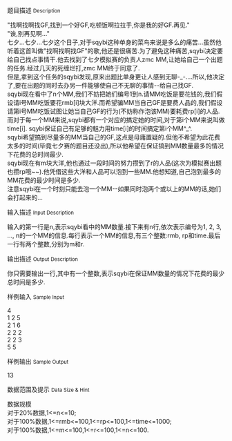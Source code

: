 <div class="panel panel-default">
<div class="area-title">
<span>
题目描述
<small>Description</small>
</span></div>
<div class="panel-body">

<p>"找啊找啊找GF,找到一个好GF,吃顿饭啊拉拉手,你是我的好GF.再见."<br>"诶,别再见啊..."<br>七夕...七夕...七夕这个日子,对于sqybi这种单身的菜鸟来说是多么的痛苦...虽然他听着这首叫做"找啊找啊找GF"的歌,他还是很痛苦.为了避免这种痛苦,sqybi决定要给自己找点事情干.他去找到了七夕模拟赛的负责人zmc MM,让她给自己一个出题的任务.经过几天的死缠烂打,zmc MM终于同意了.<br>但是,拿到这个任务的sqybi发现,原来出题比单身更让人感到无聊-_-....所以,他决定了,要在出题的同时去办另一件能够使自己不无聊的事情--给自己找GF.<br>sqybi现在看中了n个MM,我们不妨把她们编号1到n.请MM吃饭是要花钱的,我们假设请i号MM吃饭要花rmb[i]块大洋.而希望骗MM当自己GF是要费人品的,我们假设请第i号MM吃饭试图让她当自己GF的行为(不妨称作泡该MM)要耗费rp[i]的人品.而对于每一个MM来说,sqybi都有一个对应的搞定她的时间,对于第i个MM来说叫做time[i]. sqybi保证自己有足够的魅力用time[i]的时间搞定第i个MM^_^.<br>sqybi希望搞到尽量多的MM当自己的GF,这点是毋庸置疑的.但他不希望为此花费太多的时间(毕竟七夕赛的题目还没出),所以他希望在保证搞到MM数量最多的情况下花费的总时间最少.<br>sqybi现在有m块大洋,他也通过一段时间的努力攒到了r的人品(这次为模拟赛出题也攒rp哦~~).他凭借这些大洋和人品可以泡到一些MM.他想知道,自己泡到最多的MM花费的最少时间是多少.<br>注意sqybi在一个时刻只能去泡一个MM--如果同时泡两个或以上的MM的话,她们会打起来的...</p>

</div>
</div>

<div class="panel panel-default">
<div class="area-title">
<span>
输入描述
<small>Input Description</small>
</span></div>
<div class="panel-body">
<p>输入的第一行是n,表示sqybi看中的MM数量.接下来有n行,依次表示编号为1, 2, 3, ..., n的一个MM的信息.每行表示一个MM的信息,有三个整数:rmb, rp和time.最后一行有两个整数,分别为m和r.</p>

</div>
</div>
<div  class="panel panel-default">
<div class="area-title">
<span>
输出描述
<small>Output Description</small>
</span></div>
<div class="panel-body">

<p>你只需要输出一行,其中有一个整数,表示sqybi在保证MM数量的情况下花费的最少总时间是多少.</p>

</div>
</div>


<div class="panel panel-default">
<div class="area-title">
<span>
样例输入
<small>Sample Input</small>
</span></div>
<div class="panel-body">
<p>4<br>1 2 5<br>2 1 6<br>2 2 2<br>2 2 3<br>5 5</p>

</div>
</div>

<div class="panel panel-default">
<div class="area-title">
<span>
样例输出
<small>Sample Output</small>
</span></div>
<div class="panel-body">
<p>13</p>

</div>
</div>

<div class="panel panel-default">
<div class="area-title">
<span>
数据范围及提示
<small>Data Size & Hint</small>
</span></div>
<div class="panel-body">
<p>数据规模<br>对于20%数据,1&lt;=n&lt;=10;<br>对于100%数据,1&lt;=rmb&lt;=100,1&lt;=rp&lt;=100,1&lt;=time&lt;=1000;<br>对于100%数据,1&lt;=m&lt;=100,1&lt;=r&lt;=100,1&lt;=n&lt;=100.</p>
</div>
</div>